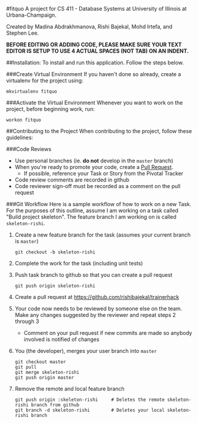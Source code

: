 #fitquo
A project for CS 411 - Database Systems at University of Illinois at Urbana-Champaign.

Created by Madina Abdrakhmanova, Rishi Bajekal, Mohd Irtefa, and Stephen Lee.

__BEFORE EDITING OR ADDING CODE, PLEASE MAKE SURE YOUR TEXT EDITOR IS SETUP TO USE 4 ACTUAL SPACES (NOT TAB) ON AN INDENT.__

##Installation:
To install and run this application. Follow the steps below.

###Create Virtual Environment
If you haven't done so already, create a virtualenv for the project using:

    mkvirtualenv fitquo

###Activate the Virtual Environment
Whenever you want to work on the project, before beginning work, run:

    workon fitquo

##Contributing to the Project
When contributing to the project, follow these guidelines:

###Code Reviews
- Use personal branches (ie. __do not__ develop in the `master` branch)
- When you're ready to promote your code, create a [Pull Request](https://help.github.com/articles/using-pull-requests).
    - If possible, reference your Task or Story from the Pivotal Tracker
- Code review comments are recorded in github
- Code reviewer sign-off must be recorded as a comment on the pull request

###Git Workflow
Here is a sample workflow of how to work on a new Task.
For the purposes of this outline, assume I am working on a task called "Build project skeleton".
The feature branch I am working on is called `skeleton-rishi`.

1. Create a new feature branch for the task (assumes your current branch is `master`)

    ```
    git checkout -b skeleton-rishi
    ```

2. Complete the work for the task (including unit tests)
3. Push task branch to github so that you can create a pull request

    ```
    git push origin skeleton-rishi
    ```

4. Create a pull request at https://github.com/rishibajekal/trainerhack
5. Your code now needs to be reviewed by someone else on the team. Make any changes suggested by the reviewer and repeat steps 2 through 3
    - Comment on your pull request if new commits are made so anybody involved is notified of changes
6. You (the developer), merges your user branch into `master`

    ```
    git checkout master
    git pull
    git merge skeleton-rishi
    git push origin master
    ```

7. Remove the remote and local feature branch

    ```
    git push origin :skeleton-rishi     # Deletes the remote skeleton-rishi branch from github
    git branch -d skeleton-rishi        # Deletes your local skeleton-rishi branch
    ```

